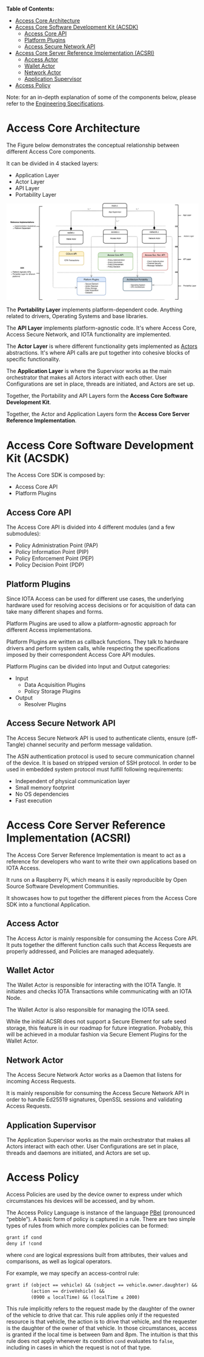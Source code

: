 **Table of Contents:**

- [Access Core Architecture](#access-core-architecture)
- [Access Core Software Development Kit (ACSDK)](#access-core-software-development-kit--acsdk-)
  * [Access Core API](#access-core-api)
  * [Platform Plugins](#platform-plugins)
  * [Access Secure Network API](#access-secure-network-api)
- [Access Core Server Reference Implementation (ACSRI)](#access-core-server-reference-implementation--acsri-)
  * [Access Actor](#access-actor)
  * [Wallet Actor](#wallet-actor)
  * [Network Actor](#network-actor)
  * [Application Supervisor](#application-supervisor)
- [Access Policy](#access-policy)

Note: for an in-depth explanation of some of the components below, please refer to the [Engineering Specifications](/specs/3-SPECS/access-ENGINEERING-SPEC-0000.md).

# Access Core Architecture

The Figure below demonstrates the conceptual relationship between different Access Core components.

It can be divided in 4 stacked layers:
- Application Layer
- Actor Layer
- API Layer
- Portability Layer

![drawing](/specs/.images/access_structure.png)

The **Portability Layer** implements platform-dependent code. Anything related to drivers, Operating Systems and base libraries.

The **API Layer** implements platform-agnostic code. It's where Access Core, Access Secure Network, and IOTA functionality are implemented.

The **Actor Layer** is where different functionality gets implemented as [Actors](https://en.wikipedia.org/wiki/Actor_model) abstractions. It's where API calls are put together into cohesive blocks of specific functionality.

The **Application Layer** is where the Supervisor works as the main orchestrator that makes all Actors interact with each other. User Configurations are set in place, threads are initiated, and Actors are set up.

Together, the Portability and API Layers form the **Access Core Software Development Kit**.

Together, the Actor and Application Layers form the **Access Core Server Reference Implementation**.

# Access Core Software Development Kit (ACSDK)

The Access Core SDK is composed by:
- Access Core API
- Platform Plugins

## Access Core API
The Access Core API is divided into 4 different modules (and a few submodules):
- Policy Administration Point (PAP)
- Policy Information Point (PIP)
- Policy Enforcement Point (PEP)
- Policy Decision Point (PDP)

## Platform Plugins
Since IOTA Access can be used for different use cases, the underlying hardware used for resolving access decisions or for acquisition of data can take many different shapes and forms.

Platform Plugins are used to allow a platform-agnostic approach for different Access implementations.

Platform Plugins are written as callback functions. They talk to hardware drivers and perform system calls, while respecting the specifications imposed by their correspondent Access Core API modules.

Platform Plugins can be divided into Input and Output categories:

- Input
   - Data Acquisition Plugins
   - Policy Storage Plugins
- Output
   - Resolver Plugins

## Access Secure Network API
The Access Secure Network API is used to authenticate clients, ensure (off-Tangle) channel security and perform message validation.

The ASN authentication protocol is used to secure communication channel of the device. It is based on stripped version of SSH protocol. In order to be used in embedded system protocol must fulfill following requirements:
- Independent of physical communication layer
- Small memory footprint
- No OS dependencies
- Fast execution

# Access Core Server Reference Implementation (ACSRI)
The Access Core Server Reference Implementation is meant to act as a reference for developers who want to write their own applications based on IOTA Access.

It runs on a Raspberry Pi, which means it is easily reproducible by Open Source Software Development Communities.

It showcases how to put together the different pieces from the Access Core SDK into a functional Application.

## Access Actor
The Access Actor is mainly responsible for consuming the Access Core API. It puts together the different function calls such that Access Requests are properly addressed, and Policies are managed adequately.

## Wallet Actor
The Wallet Actor is responsible for interacting with the IOTA Tangle. It initiates and checks IOTA Transactions while communicating with an IOTA Node.

The Wallet Actor is also responsible for managing the IOTA seed.

While the initial ACSRI does not support a Secure Element for safe seed storage, this feature is in our roadmap for future integration. Probably, this will be achieved in a modular fashion via Secure Element Plugins for the Wallet Actor.

## Network Actor
The Access Secure Network Actor works as a Daemon that listens for incoming Access Requests.

It is mainly responsible for consuming the Access Secure Network API in order to handle Ed25519 signatures, OpenSSL sessions and validating Access Requests.

## Application Supervisor
The Application Supervisor works as the main orchestrator that makes all Actors interact with each other. User Configurations are set in place, threads and daemons are initiated, and Actors are set up.

# Access Policy
Access Policies are used by the device owner to express under which circumstances his devices will be accessed, and by whom.

The Access Policy Language is instance of the language [PBel](http://www.doc.ic.ac.uk/~mrh/talks/BelnapTalk.pdf) (pronounced “pebble”). A basic form of policy is captured in a rule. There are two simple types of rules from which more complex policies can be formed:

```
grant if cond
deny if !cond
```
where `cond` are logical expressions built from attributes, their values and comparisons, as well as logical operators.

For example, we may specify an access-control rule:

```
grant if (object == vehicle) && (subject == vehicle.owner.daughter) &&
         (action == driveVehicle) &&
         (0900 ≤ localTime) && (localTime ≤ 2000)
```

This rule implicitly refers to the request made by the daughter of the owner of the vehicle to drive that car. This rule applies only if the requested resource is that vehicle, the action is to drive that vehicle, and the requester is the daughter of the owner of that vehicle. In those circumstances, access is granted if the local time is between 9am and 8pm. The intuition is that this rule does not apply whenever its condition `cond` evaluates to `false`, including in cases in which the request is not of that type.
